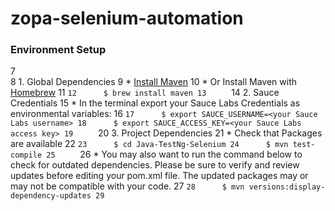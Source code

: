 # zopa-selenium-automation

### Environment Setup
7	
8	1. Global Dependencies
9	    * [Install Maven](https://maven.apache.org/install.html)
10	    * Or Install Maven with [Homebrew](http://brew.sh/)
11	    ```
12	    $ brew install maven
13	    ```
14	2. Sauce Credentials
15	    * In the terminal export your Sauce Labs Credentials as environmental variables:
16	    ```
17	    $ export SAUCE_USERNAME=<your Sauce Labs username>
18		$ export SAUCE_ACCESS_KEY=<your Sauce Labs access key>
19	    ```
20	3. Project Dependencies
21		* Check that Packages are available
22		```
23		$ cd Java-TestNg-Selenium
24		$ mvn test-compile
25		```
26		* You may also want to run the command below to check for outdated dependencies. Please be sure to verify and review updates before editing your pom.xml file. The updated packages may or may not be compatible with your code.
27		```
28		$ mvn versions:display-dependency-updates
29		```
